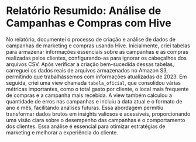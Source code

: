 # Relatório Resumido: Análise de Campanhas e Compras com Hive

No relatório, documentei o processo de criação e análise de dados de campanhas de marketing e compras usando Hive. Inicialmente, criei tabelas para armazenar informações essenciais sobre as campanhas e as compras realizadas pelos clientes, configurando-as para ignorar os cabeçalhos dos arquivos CSV. Após verificar a criação bem-sucedida dessas tabelas, carreguei os dados reais de arquivos armazenados no Amazon S3, permitindo que trabalhássemos com informações atualizadas de 2023.
Em seguida, criei uma view chamada `tabela_oficial`, que consolidou várias métricas importantes, como o total gasto por cliente, o local mais frequente de compras e a campanha mais recebida. A view também calculou a quantidade de erros nas campanhas e incluiu a data atual e o formato de ano e mês, facilitando análises futuras.
Essa abordagem permitiu transformar dados brutos em insights valiosos e acessíveis, proporcionando uma visão clara sobre o desempenho das campanhas e o comportamento dos clientes. Essa análise é essencial para otimizar estratégias de marketing e melhorar a experiência do cliente.
